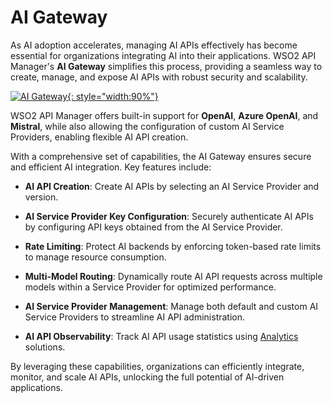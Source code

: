 # AI Gateway

As AI adoption accelerates, managing AI APIs effectively has become essential for organizations integrating AI into their applications. WSO2 API Manager's **AI Gateway** simplifies this process, providing a seamless way to create, manage, and expose AI APIs with robust security and scalability.

[![AI Gateway]({{base_path}}/assets/img/learn/ai-gateway/ai-gateway.png){: style="width:90%"}]({{base_path}}/assets/img/learn/ai-gateway/ai-gateway.png)

WSO2 API Manager offers built-in support for **OpenAI**, **Azure OpenAI**, and **Mistral**, while also allowing the configuration of custom AI Service Providers, enabling flexible AI API creation.

With a comprehensive set of capabilities, the AI Gateway ensures secure and efficient AI integration. Key features include:

- **AI API Creation**: Create AI APIs by selecting an AI Service Provider and version.

- **AI Service Provider Key Configuration**: Securely authenticate AI APIs by configuring API keys obtained from the AI Service Provider.

- **Rate Limiting**: Protect AI backends by enforcing token-based rate limits to manage resource consumption.

- **Multi-Model Routing**: Dynamically route AI API requests across multiple models within a Service Provider for optimized performance.

- **AI Service Provider Management**: Manage both default and custom AI Service Providers to streamline AI API administration.

- **AI API Observability**: Track AI API usage statistics using [Analytics]({{base_path}}/api-analytics/choreo-analytics/api-analytics-architecture/) solutions.

By leveraging these capabilities, organizations can efficiently integrate, monitor, and scale AI APIs, unlocking the full potential of AI-driven applications.
